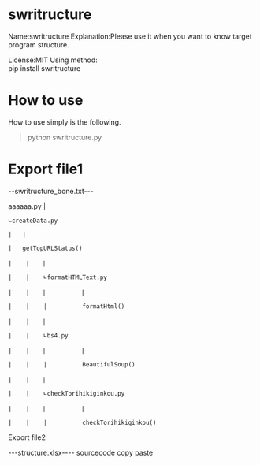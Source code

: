 # swritructure

Name:swritructure
Explanation:Please use it when you want to know target program structure.

License:MIT
Using method:  
pip install swritructure


# How to use
How to use simply is the following.

>python swritructure.py <your top main file name>


# Export file1
 
--swritructure_bone.txt---

 aaaaaa.py
     |

    ∟createData.py

    |   |

    |   getTopURLStatus()

    |    |  　|

    |    |    ∟formatHTMLText.py

    |    |  　|          |

    |    |    |          formatHtml()

    |    |  　|

    |    |    ∟bs4.py

    |    |  　|          |

    |    |    |          BeautifulSoup()

    |    |  　|

    |    |    ∟checkTorihikiginkou.py

    |    |  　|          |

    |    |    |          checkTorihikiginkou()

 Export file2
 
 ---structure.xlsx----
 sourcecode copy paste
